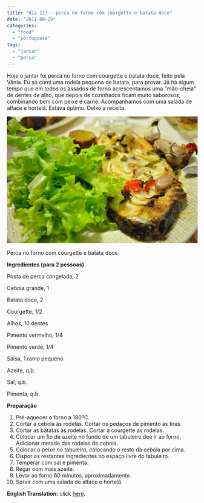 ```yaml
---
title: "dia 117 - perca no forno com courgette e batata doce"
date: "2011-08-29"
categories: 
  - "food"
  - "portuguese"
tags: 
  - "jantar"
  - "perca"
---
```


Hoje o jantar foi perca no forno com courgette e batata doce, feito pela Vânia. Eu só comi uma rodela pequena de batata, para provar. Já há algum tempo que em todos os assados de forno acrescentamos uma "mão-cheia" de dentes de alho, que depois de cozinhados ficam muito saborosos, combinando bem com peixe e carne. Acompanhámos com uma salada de alface e hortelã. Estava óptimo. Deixo a receita.  

  

[![](images/Cozinha+de+Caverna+-+1835.jpg)](http://2.bp.blogspot.com/-5aXk2s1DgC8/TlwBKwAXj9I/AAAAAAAAEWM/PxeK897Cyec/s1600/Cozinha+de+Caverna+-+1835.jpg)

  

  

Perca no forno com courgette e batata doce  

**Ingredientes (para 2 pessoas)**

Posta de perca congelada, 2

Cebola grande, 1

Batata doce, 2

Courgette, 1/2

Alhos, 10 dentes

Pimento vermelho, 1/4

Pimento verde, 1/4

Salsa, 1 ramo pequeno

Azeite, q.b.

Sal, q.b.

Pimenta, q.b.

  

**Preparação**

1. Pré-aquecer o forno a 180ºC.
2. Cortar a cebola às rodelas. Cortar os pedaços de pimento às tiras.
3. Cortar as batatas às rodelas. Cortar a courgette às rodelas.
4. Colocar um fio de azeite no fundo de um tabuleiro dee ir ao forno. Adicionar metade das rodelas de cebola.
5. Colocar o peixe no tabuleiro, colocando o resto da cebola por cima.
6. Dispor os restantes ingredientes no espaço livre do tabuleiro.
7. Temperar com sal e pimenta.
8. Regar com mais azeite.
9. Levar ao forno 60 minutos, aproximadamente.
10. Servir com uma salada de alface e hortelã.

  
**English Translation:** click [here](http://translate.google.pt/translate?sl=pt&tl=en&js=n&prev=_t&hl=pt-PT&ie=UTF-8&layout=2&eotf=1&u=http%3A%2F%2Fcozinhadecaverna.blogspot.com%2F2011%2F08%2Fdia-117-perca-no-forno-com-courgette-e.html%3Fv%3D0).
